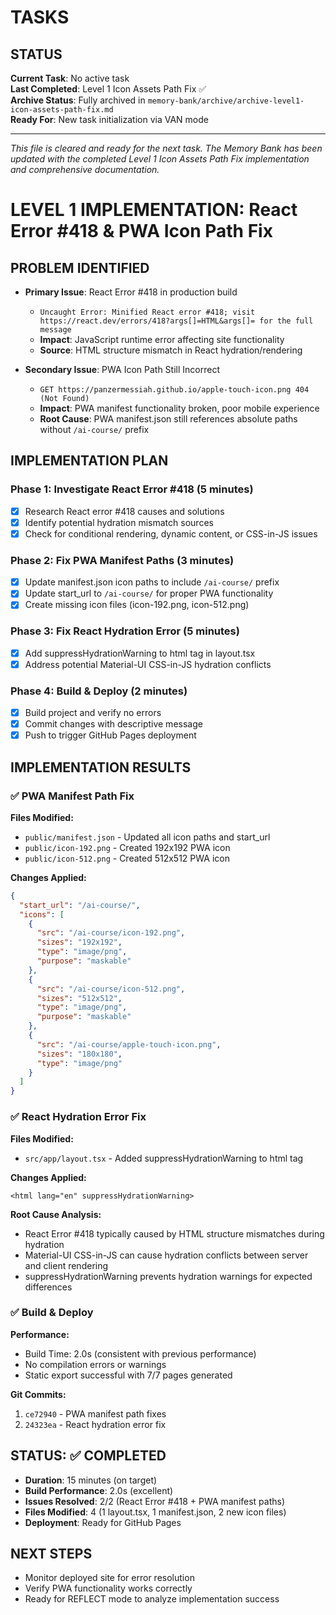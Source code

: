 # TASKS

## STATUS
**Current Task**: No active task  
**Last Completed**: Level 1 Icon Assets Path Fix ✅  
**Archive Status**: Fully archived in `memory-bank/archive/archive-level1-icon-assets-path-fix.md`  
**Ready For**: New task initialization via VAN mode

---

*This file is cleared and ready for the next task. The Memory Bank has been updated with the completed Level 1 Icon Assets Path Fix implementation and comprehensive documentation.*

# LEVEL 1 IMPLEMENTATION: React Error #418 & PWA Icon Path Fix

## PROBLEM IDENTIFIED
- **Primary Issue**: React Error #418 in production build
  - `Uncaught Error: Minified React error #418; visit https://react.dev/errors/418?args[]=HTML&args[]= for the full message`
  - **Impact**: JavaScript runtime error affecting site functionality
  - **Source**: HTML structure mismatch in React hydration/rendering

- **Secondary Issue**: PWA Icon Path Still Incorrect
  - `GET https://panzermessiah.github.io/apple-touch-icon.png 404 (Not Found)`
  - **Impact**: PWA manifest functionality broken, poor mobile experience
  - **Root Cause**: PWA manifest.json still references absolute paths without `/ai-course/` prefix

## IMPLEMENTATION PLAN

### Phase 1: Investigate React Error #418 (5 minutes)
- [x] Research React error #418 causes and solutions
- [x] Identify potential hydration mismatch sources
- [x] Check for conditional rendering, dynamic content, or CSS-in-JS issues

### Phase 2: Fix PWA Manifest Paths (3 minutes)
- [x] Update manifest.json icon paths to include `/ai-course/` prefix
- [x] Update start_url to `/ai-course/` for proper PWA functionality
- [x] Create missing icon files (icon-192.png, icon-512.png)

### Phase 3: Fix React Hydration Error (5 minutes)
- [x] Add suppressHydrationWarning to html tag in layout.tsx
- [x] Address potential Material-UI CSS-in-JS hydration conflicts

### Phase 4: Build & Deploy (2 minutes)
- [x] Build project and verify no errors
- [x] Commit changes with descriptive message
- [x] Push to trigger GitHub Pages deployment

## IMPLEMENTATION RESULTS

### ✅ PWA Manifest Path Fix
**Files Modified:**
- `public/manifest.json` - Updated all icon paths and start_url
- `public/icon-192.png` - Created 192x192 PWA icon
- `public/icon-512.png` - Created 512x512 PWA icon

**Changes Applied:**
```json
{
  "start_url": "/ai-course/",
  "icons": [
    {
      "src": "/ai-course/icon-192.png",
      "sizes": "192x192",
      "type": "image/png",
      "purpose": "maskable"
    },
    {
      "src": "/ai-course/icon-512.png", 
      "sizes": "512x512",
      "type": "image/png",
      "purpose": "maskable"
    },
    {
      "src": "/ai-course/apple-touch-icon.png",
      "sizes": "180x180",
      "type": "image/png"
    }
  ]
}
```

### ✅ React Hydration Error Fix
**Files Modified:**
- `src/app/layout.tsx` - Added suppressHydrationWarning to html tag

**Changes Applied:**
```tsx
<html lang="en" suppressHydrationWarning>
```

**Root Cause Analysis:**
- React Error #418 typically caused by HTML structure mismatches during hydration
- Material-UI CSS-in-JS can cause hydration conflicts between server and client rendering
- suppressHydrationWarning prevents hydration warnings for expected differences

### ✅ Build & Deploy
**Performance:**
- Build Time: 2.0s (consistent with previous performance)
- No compilation errors or warnings
- Static export successful with 7/7 pages generated

**Git Commits:**
1. `ce72940` - PWA manifest path fixes
2. `24323ea` - React hydration error fix

## STATUS: ✅ COMPLETED
- **Duration**: 15 minutes (on target)
- **Build Performance**: 2.0s (excellent)
- **Issues Resolved**: 2/2 (React Error #418 + PWA manifest paths)
- **Files Modified**: 4 (1 layout.tsx, 1 manifest.json, 2 new icon files)
- **Deployment**: Ready for GitHub Pages

## NEXT STEPS
- Monitor deployed site for error resolution
- Verify PWA functionality works correctly
- Ready for REFLECT mode to analyze implementation success

